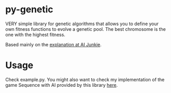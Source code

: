 # py-genetic

VERY simple library for genetic algorithms that allows you to define your own fitness functions to evolve a genetic pool. The best chromosome is the one with the highest fitness.

Based mainly on the [explanation at AI Junkie](http://www.ai-junkie.com/ga/intro/gat1.html).

# Usage

Check example.py. You might also want to check my implementation of the game Sequence with AI provided by this library [here](https://github.com/aleknaui/genetic-sequence).
